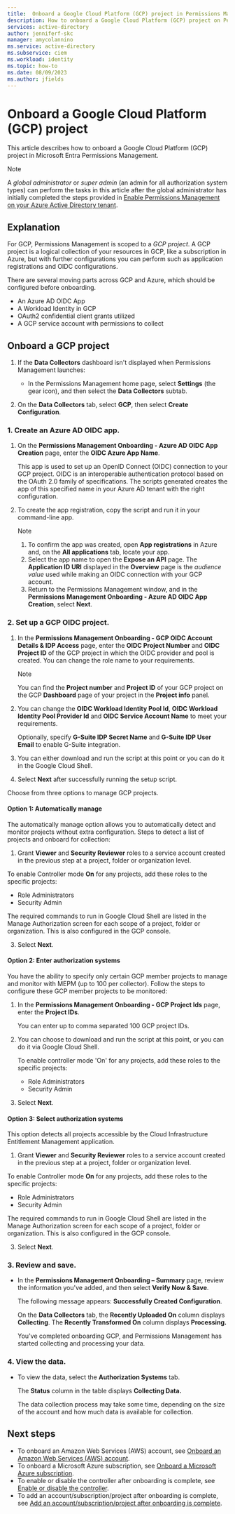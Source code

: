 ```yaml
---
title:  Onboard a Google Cloud Platform (GCP) project in Permissions Management
description: How to onboard a Google Cloud Platform (GCP) project on Permissions Management.
services: active-directory
author: jenniferf-skc
manager: amycolannino
ms.service: active-directory 
ms.subservice: ciem
ms.workload: identity
ms.topic: how-to
ms.date: 08/09/2023
ms.author: jfields
---
```


# Onboard a Google Cloud Platform (GCP) project

This article describes how to onboard a Google Cloud Platform (GCP) project in Microsoft Entra Permissions Management.

> [!NOTE]
> A *global administrator* or *super admin* (an admin for all authorization system types) can perform the tasks in this article after the global administrator has initially completed the steps provided in [Enable Permissions Management on your Azure Active Directory tenant](onboard-enable-tenant.md).

## Explanation

For GCP, Permissions Management is scoped to a *GCP project*. A GCP project is a logical collection of your resources in GCP, like a subscription in Azure, but with further configurations you can perform such as application registrations and OIDC configurations.

<!-- Diagram from Gargi-->

There are several moving parts across GCP and Azure, which should be configured before onboarding.

* An Azure AD OIDC App
* A Workload Identity in GCP
* OAuth2 confidential client grants utilized
* A GCP service account with permissions to collect


## Onboard a GCP project

1. If the **Data Collectors** dashboard isn't displayed when Permissions Management launches:

    - In the Permissions Management home page, select **Settings** (the gear icon), and then select the **Data Collectors** subtab.

1. On the **Data Collectors** tab, select **GCP**, then select **Create Configuration**.

### 1. Create an Azure AD OIDC app.

1. On the **Permissions Management Onboarding - Azure AD OIDC App Creation** page, enter the **OIDC Azure App Name**.

    This app is used to set up an OpenID Connect (OIDC) connection to your GCP project. OIDC is an interoperable authentication protocol based on the OAuth 2.0 family of specifications. The scripts generated creates the app of this specified name in your Azure AD tenant with the right configuration.

1. To create the app registration, copy the script and run it in your command-line app.

    > [!NOTE]
    > 1. To confirm the app was created, open **App registrations** in Azure and, on the **All applications** tab, locate your app.
    > 1. Select the app name to open the **Expose an API** page. The **Application ID URI** displayed in the **Overview** page is the *audience value* used while making an OIDC connection with your GCP account.
    > 1. Return to the Permissions Management window, and in the **Permissions Management Onboarding - Azure AD OIDC App Creation**, select **Next**.

### 2. Set up a GCP OIDC project.
1. In the **Permissions Management Onboarding - GCP OIDC Account Details & IDP Access** page, enter the **OIDC Project Number** and **OIDC Project ID** of the GCP project in which the OIDC provider and pool is created. You can change the role name to your requirements.

    > [!NOTE]
    > You can find the **Project number** and **Project ID** of your GCP project on the GCP **Dashboard** page of your project in the **Project info** panel.

1. You can change the **OIDC Workload Identity Pool Id**, **OIDC Workload Identity Pool Provider Id** and **OIDC Service Account Name** to meet your requirements.

    Optionally, specify **G-Suite IDP Secret Name** and **G-Suite IDP User Email** to enable G-Suite integration.


1. You can either download and run the script at this point or you can do it in the Google Cloud Shell.

1. Select **Next** after successfully running the setup script. 

Choose from three options to manage GCP projects. 

#### Option 1: Automatically manage 

The automatically manage option allows you to automatically detect and monitor projects without extra configuration. Steps to detect a list of projects and onboard for collection:  

1. Grant **Viewer** and **Security Reviewer** roles to a service account created in the previous step at a project, folder or organization level. 

To enable Controller mode **On** for any projects, add these roles to the specific projects:
- Role Administrators
- Security Admin 

The required commands to run in Google Cloud Shell are listed in the Manage Authorization screen for each scope of a project, folder or organization. This is also configured in the GCP console.

3. Select **Next**.

#### Option 2: Enter authorization systems 
You have the ability to specify only certain GCP member projects to manage and monitor with MEPM (up to 100 per collector). Follow the steps to configure these GCP member projects to be monitored: 
1. In the **Permissions Management Onboarding - GCP Project Ids** page, enter the **Project IDs**.

    You can enter up to comma separated 100 GCP project IDs. 

2. You can choose to download and run the script at this point, or you can do it via Google Cloud Shell.
    
    To enable controller mode 'On' for any projects, add these roles to the specific projects:
    - Role Administrators
    - Security Admin 

3. Select **Next**.

#### Option 3: Select authorization systems 

This option detects all projects accessible by the Cloud Infrastructure Entitlement Management application.  

1. Grant **Viewer** and **Security Reviewer** roles to a service account created in the previous step at a project, folder or organization level. 

To enable Controller mode **On** for any projects, add these roles to the specific projects:
- Role Administrators
- Security Admin 

The required commands to run in Google Cloud Shell are listed in the Manage Authorization screen for each scope of a project, folder or organization. This is also configured in the GCP console.

3. Select **Next**.


### 3. Review and save.

- In the **Permissions Management Onboarding – Summary** page, review the information you've added, and then select **Verify Now & Save**.

    The following message appears: **Successfully Created Configuration**.

    On the **Data Collectors** tab, the **Recently Uploaded On** column displays **Collecting**. The **Recently Transformed On** column displays **Processing.**

    You've completed onboarding GCP, and Permissions Management has started collecting and processing your data.

### 4. View the data.

- To view the data, select the **Authorization Systems** tab.

    The **Status** column in the table displays **Collecting Data.**

    The data collection process may take some time, depending on the size of the account and how much data is available for collection.



## Next steps

- To onboard an Amazon Web Services (AWS) account, see [Onboard an Amazon Web Services (AWS) account](onboard-aws.md).
- To onboard a Microsoft Azure subscription, see [Onboard a Microsoft Azure subscription](onboard-azure.md).
- To enable or disable the controller after onboarding is complete, see [Enable or disable the controller](onboard-enable-controller-after-onboarding.md).
- To add an account/subscription/project after onboarding is complete, see [Add an account/subscription/project after onboarding is complete](onboard-add-account-after-onboarding.md).

